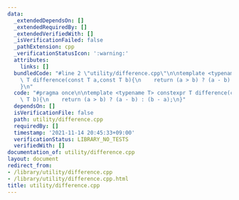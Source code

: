 ```yaml
---
data:
  _extendedDependsOn: []
  _extendedRequiredBy: []
  _extendedVerifiedWith: []
  _isVerificationFailed: false
  _pathExtension: cpp
  _verificationStatusIcon: ':warning:'
  attributes:
    links: []
  bundledCode: "#line 2 \"utility/difference.cpp\"\n\ntemplate <typename T> constexpr\
    \ T difference(const T a,const T b){\n    return (a > b) ? (a - b) : (b - a);\n\
    }\n"
  code: "#pragma once\n\ntemplate <typename T> constexpr T difference(const T a,const\
    \ T b){\n    return (a > b) ? (a - b) : (b - a);\n}"
  dependsOn: []
  isVerificationFile: false
  path: utility/difference.cpp
  requiredBy: []
  timestamp: '2021-11-14 20:45:33+09:00'
  verificationStatus: LIBRARY_NO_TESTS
  verifiedWith: []
documentation_of: utility/difference.cpp
layout: document
redirect_from:
- /library/utility/difference.cpp
- /library/utility/difference.cpp.html
title: utility/difference.cpp
---
```

